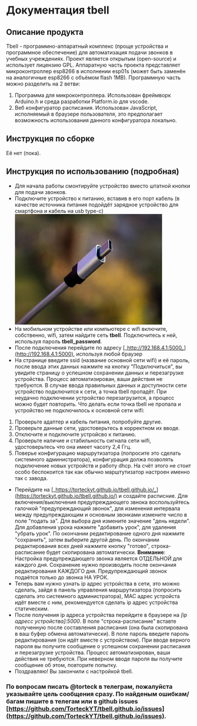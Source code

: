 # Документация tbell
## Описание продукта
Tbell - программно-аппаратный комплекс (проще устройства и программное обеспечение) для автоматизация подачи звонков в учебных учреждениях. Проект является открытым (open-source) и использует лицензию GPL. Аппаратную часть проекта представляет микроконтроллер esp8266 в исполнении esp01s (может быть заменён на аналогичные esp8266 с объёмом flash  1MB). Программную часть можно разделить на 2 ветви:

1. Программа для микроконтроллера. Использован фреймворк Arduino.h и среда разработки Platform.io для vscode.
2. Веб конфигуратор расписания. Использован JavaScript, исполняемый в браузере пользователя, это предполагает возможность использования данного конфигуратора локально.

## Инструкция по сборке
Её нет (пока).

## Инструкция по использованию (подробная)
- Для начала работы смонтируйте устройство вместо штатной кнопки для подачи звонков.
- Подключите устройство к питанию, вставив в его порт кабель (в качестве источника питания подойдёт зарядное устройство для смартфона и кабель на usb type-c)
![Usb type-c](img/type-c.jpg)
- На мобильном устройстве или компьютере с wifi включите, собственно, wifi, затем найдите сеть **tbell**. Подключитесь к ней, используя пароль **tbell_password**.
- После подключения перейдите по адресу [_http://192.168.4.1:5000_](http://192.168.4.1:5000), используя любой браузер
- На странице введите ssid (название основной сети wifi) и её пароль, после ввода этих данных нажмите на кнопку "Подключиться", вы увидите страницу о успешном сохранении данных и перезагрузке устройства. Процесс автоматизирован, ваши действия не требуются. В случае ввода правильных данных и доступности сети устройство подключится к сети, а точка tbell пропадёт. При неудачно подключении устройство перезагрузится, а процесс можно будет повторить. Что делать если точка tbell не пропала и устройство не подключилось к основной сети wifi:
1. Проверьте адаптер и кабель питания, попробуйте другие.
2. Проверьте данные сети, удостоверьтесь в корректном их вводе.
3. Отключите и подключите устройсво к питанию.
4. Проверьте наличие и стабильность сигнала сети wifi, удостоверьтесь что она имеет часоту 2,4 Ггц.
5. Поверье конфигурацию маршрутизатора (попросите это сделать системного администратора), конфигурация должа позволять подключение новых устройств и работу dhcp. На счёт этого не стоит особо беспокоится так как обычно марштутизатор настроен именно так с завода.
- Перейдите на [_https://torteckyt.github.io/tbell.github.io/_](https://torteckyt.github.io/tbell.github.io/) и создайте расписние. Для включения/выключения предупреждающего звнока воспользуйтесь галочкой "предупреждающий звонок", для изменения интервала между предупреждающим и основным звонками измените число в поле "подать за". Для выбора дня измените значение "день недели". Для добавления урока нажмите "добавить урок", для удаления "убрать урок". По окончании редактирование одного дня нажмите "сохранить", затем выберите другой день. По окончании редактирования всех дней нажмите кнопку "готово", строка-расписание будет скопирована автоматически. **Внимание**: Настройка предупреждающего звонка является ОТДЕЛЬНОЙ для каждого дня. Сохранение нужно производить после окончания редактирования КАЖДОГО дня. Предупреждающий звонок подаётся только до звонка НА УРОК.
- Теперь вам нужно узнать ip адрес устройства в сети, это можно сделать, зайдя в панель управления маршрутизатора (попросить сделать это системного администратора), MAC адрес устройста идёт вместе с ним, рекомендуется сделать ip адрес устройства статическим.
- После получения ip адреса устройства перейдите в браузере на _[ip адресс устройства]:5000_. В поле "строка-расписание" вставте полученную после составления расписания (она была скопирована в ваш буфер обмена автоматически). В поле пароль введите пароль редактирования (он идёт вместе с устройством). При вводе верного пароля вы получите сообщение о успешном сохранении расписания и перезагрузке устройства. Процесс автоматизирован, ваши действия не требуются. При неверном вводе пароля вы получите сообщение об этом, повторите попытку.
- Поздравляю! Вы закончили с настройкой tbell.

### По вопросам писать @torteck в телеграм, пожалуйста указывайте цель сообщения сразу. По найденым ошибкам/багам пишите в телегам или в github issues [https://github.com/TorteckYT/tbell.github.io/issues](https://github.com/TorteckYT/tbell.github.io/issues).